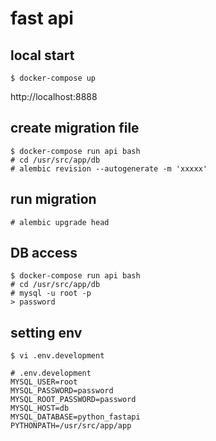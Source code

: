 # fast api

## local start

```
$ docker-compose up
```

http://localhost:8888

## create migration file

```
$ docker-compose run api bash
# cd /usr/src/app/db
# alembic revision --autogenerate -m 'xxxxx'
```

## run migration

```
# alembic upgrade head
```

## DB access

```
$ docker-compose run api bash
# cd /usr/src/app/db
# mysql -u root -p
> password
```

## setting env

```
$ vi .env.development
```

```
# .env.development
MYSQL_USER=root
MYSQL_PASSWORD=password
MYSQL_ROOT_PASSWORD=password
MYSQL_HOST=db
MYSQL_DATABASE=python_fastapi
PYTHONPATH=/usr/src/app/app
```
